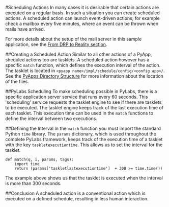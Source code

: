 #Scheduling Actions
In many cases it is desirable that certain actions are executed on a regular basis. In such a situation you can create scheduled actions.
A scheduled action can launch event-driven actions; for example check a mailbox every five minutes, where an event can be thrown when mails have arrived.

For more details about the setup of the mail server in this sample application, see the [From DRP to Reality section](/sampleapp/#/doc/reality).


##Creating a Scheduled Action
Similar to all other actions of a PyApp, sheduled actions too are tasklets. A scheduled action however has a specific `match` function, which defines the execution interval of the action. The tasklet is located in `<pyapp name>/impl/schedule/config/<config app>/`. See the [PyApps Directory Structure](/sampleapp/#/doc/sampleapp) for more information about the location of the files.


##PyLabs Scheduling
To make scheduling possible in PyLabs, there is a specific application server service that runs every 60 seconds. This 'scheduling' service requests the tasklet engine to see if there are tasklets to be executed.
The tasklet engine keeps track of the last execution time of each tasklet. This execution time can be used in the `match` functions to  define the interval between two executions.


##Defining the Interval
In the `match` function you must import the standard Python `time` library. The `params` dictionary, which is used throughout the complete PyLabs framework, keeps track of the execution time of a tasklet with the key `taskletexecutiontime`. This allows us to set the interval for the tasklet.

    def match(q, i, params, tags):
        import time
        return (params['taskletlastexecutiontime']  + 300 >= time.time())

The example above shows us that the tasklet is executed when the interval is more than 300 seconds.


##Conclusion
A scheduled action is a conventional action which is executed on a defined schedule, resulting in less human interaction.

